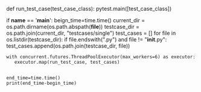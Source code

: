 <!--run_main.py-->

def run_test_case(test_case_class):
      pytest.main([test_case_class])


if __name__ == '__main__':
    beign_time=time.time()
    current_dir = os.path.dirname(os.path.abspath(__file__))
    testcase_dir = os.path.join(current_dir, "testcases/single")
    <!--遍历 testcases/single 文件夹，获取所有测试用例文件的名称-->
    test_cases = []
    for file in os.listdir(testcase_dir):
        if file.endswith(".py") and file != "__init__.py":
            test_cases.append(os.path.join(testcase_dir, file))
                  
    with concurrent.futures.ThreadPoolExecutor(max_workers=6) as executor:
       executor.map(run_test_case, test_cases)
       
       
    end_time=time.time()
    print(end_time-begin_time)
    
    
<!--pytest.main()是Pytest测试框架中的一个函数，用于运行测试用例。它允许您在命令行中以编程方式执行测试，而不是通过命令行工具来运行。-->
<!--test_case_class：可选参数，表示要运行的测试类。如果不指定该参数，Pytest将运行项目中所有的测试用例。-->
<!--import pytest-->
<!--# 运行所有测试用例-->
<!--pytest.main()-->
<!--# 运行指定测试类的测试用例-->
<!--pytest.main(["tests.test_example.TestExample"])-->

<!--map: 是执行器提供的方法之一，用于并发地执行任务。map 方法接收一个函数和一个可迭代对象作为参数，然后将该函数应用到可迭代对象中的每个元素上，并返回执行结果。-->
<!--executor.map(run_test_case, test_cases) 将会并发地执行 run_test_case 函数，并将 test_cases 中的每个元素作为参数传递给 run_test_case 函数。执行结果将会按顺序保存在返回的迭代器中。-->
<!--注意，由于并发执行，结果的顺序可能会与 test_cases 中的顺序不完全一致。-->





